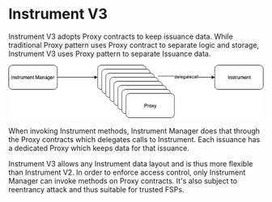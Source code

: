 # Instrument V3

Instrument V3 adopts Proxy contracts to keep issuance data. While traditional Proxy pattern uses Proxy contract to separate logic and storage, Instrument V3 uses Proxy pattern to separate Issuance data.

![](../../.gitbook/assets/instrument-v3-1.jpg)

When invoking Instrument methods, Instrument Manager does that through the Proxy contracts which delegates calls to Instrument. Each issuance has a dedicated Proxy which keeps data for that issuance.

Instrument V3 allows any Instrument data layout and is thus more flexible than Instrument V2. In order to enforce access control, only Instrument Manager can invoke methods on Proxy contracts. It's also subject to reentrancy attack and thus suitable for trusted FSPs.

